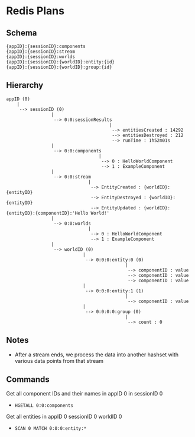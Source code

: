 # Redis Plans

## Schema

```
{appID}:{sessionID}:components
{appID}:{sessionID}:stream
{appID}:{sessionID}:worlds
{appID}:{sessionID}:{worldID}:entity:{id}
{appID}:{sessionID}:{worldID}:group:{id}
```

## Hierarchy

```
appID (0)
    |
     --> sessionID (0)
                 |
                  --> 0:0:sessionResults
                                       |
                                        --> entitiesCreated : 14292
                                        --> entitiesDestroyed : 212
                                        --> runTime : 1h52m01s
                 |
                  --> 0:0:components
                                   |
                                    --> 0 : HelloWorldComponent
                                    --> 1 : ExampleComponent
                 |
                  --> 0:0:stream
                               |
                                --> EntityCreated : {worldID}:{entityID}
                                --> EntityDestroyed : {worldID}:{entityID}
                                --> EntityUpdated : {worldID}:{entityID}:{componentID}:'Hello World!'
                 |
                  --> 0:0:worlds
                               |
                                --> 0 : HelloWorldComponent
                                --> 1 : ExampleComponent
                 |
                  --> worldID (0)
                             |
                              --> 0:0:0:entity:0 (0)
                                             |
                                              --> componentID : value
                                              --> componentID : value
                                              --> componentID : value
                             |
                              --> 0:0:0:entity:1 (1)
                                             |
                                              --> componentID : value
                             |
                              --> 0:0:0:0:group (0)
                                             |
                                              --> count : 0
```

## Notes

* After a stream ends, we process the data into another hashset with various data points from that stream

## Commands

Get all component IDs and their names in appID 0 in sessionID 0
* ```HGETALL 0:0:components```

Get all entities in appID 0 sessionID 0 worldID 0
* ```SCAN 0 MATCH 0:0:0:entity:*```